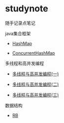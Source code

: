 # studynote
随手记录点笔记



java集合框架

* [HashMap](java集合框架/HashMap.md)

* [ConcurrentHashMap](java集合框架\ConcurrentHashMap.md)

多线程和高并发编程

* [多线程与高并发编程(一)](多线程和高并发编程/多线程与高并发编程(一).md)

* [多线程与高并发编程(二)](多线程和高并发编程/多线程与高并发编程(二).md)

* [多线程与高并发编程(三)](多线程和高并发编程/多线程与高并发编程(三).md)

数据结构

* [RB](a\RB.md)

